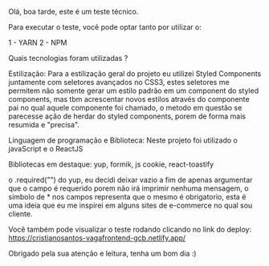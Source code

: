 Olá, boa tarde, este é um teste técnico.

Para executar o teste, você pode optar tanto por utilizar o:

1 - YARN
2 - NPM

Quais tecnologias foram utilizadas ?

Estilização: Para a estilização geral do projeto eu utilizei Styled Components juntamente com seletores avançados no CSS3, estes seletores me permitem não somente gerar um estilo padrão em um component do styled components, mas tbm acrescentar novos estilos através do componente pai no qual aquele componente foi chamado, o metodo em questão se parecesse ação de herdar do styled components, porem de forma mais resumida e "precisa".

Linguagem de programação e Biblioteca: Neste projeto foi utilizado o javaScript e o ReactJS

Bibliotecas em destaque: yup, formik, js cookie, react-toastify

o .required("") do yup, eu decidi deixar vazio a fim de apenas argumentar que o campo é requerido porem não irá imprimir nenhuma mensagem, o simbolo de \* nos campos representa que o mesmo é obrigatorio, esta é uma ideia que eu me inspirei em alguns sites de e-commerce no qual sou cliente.

Você também pode visualizar o teste rodando clicando no link do deploy:
https://cristianosantos-vagafrontend-gcb.netlify.app/

Obrigado pela sua atenção e leitura, tenha um bom dia :)
